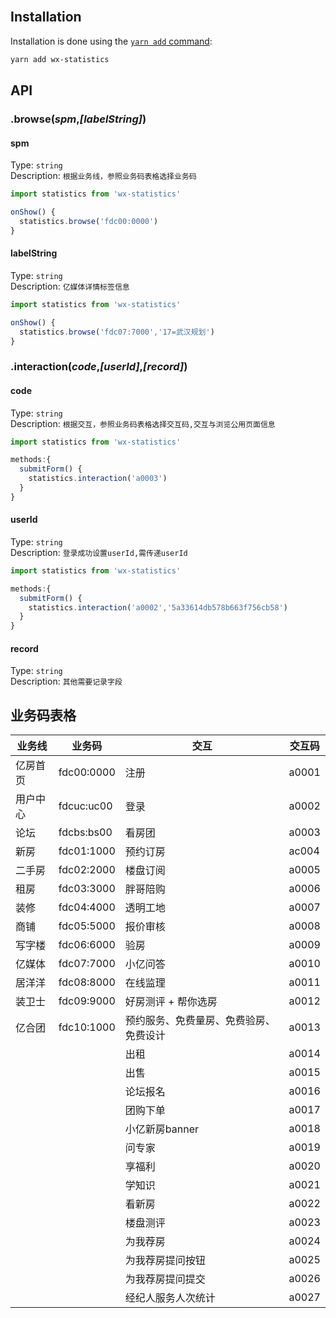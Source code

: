 <br/>

## Installation

Installation is done using the [`yarn add` command](http://192.168.1.141:4873/#/detail/wx-statistics):

```sh
yarn add wx-statistics
```

## API

### .browse(*spm*,*[labelString]*)

#### spm

Type: `string`<br>
Description: `根据业务线，参照业务码表格选择业务码`

```js
import statistics from 'wx-statistics'

onShow() {
  statistics.browse('fdc00:0000')
}
```
#### labelString

Type: `string`<br>
Description: `亿媒体详情标签信息`

```js
import statistics from 'wx-statistics'

onShow() {
  statistics.browse('fdc07:7000','17=武汉规划')
}
```

### .interaction(*code*,*[userId]*,*[record]*)

#### code

Type: `string`<br>
Description: `根据交互，参照业务码表格选择交互码,交互与浏览公用页面信息`

```js
import statistics from 'wx-statistics'

methods:{
  submitForm() {
    statistics.interaction('a0003')
  }
}     
```
#### userId

Type: `string`<br>
Description: `登录成功设置userId,需传递userId`

```js
import statistics from 'wx-statistics'

methods:{
  submitForm() {
    statistics.interaction('a0002','5a33614db578b663f756cb58')
  }
}     
```
#### record

Type: `string`<br>
Description: `其他需要记录字段`

## 业务码表格

| 业务线   | 业务码     | 交互                                   | 交互码 |
| -------- | ---------- | -------------------------------------- | ------ |
| 亿房首页 | fdc00:0000 | 注册                                   | a0001  |
| 用户中心 | fdcuc:uc00 | 登录                                   | a0002  |
| 论坛     | fdcbs:bs00 | 看房团                                 | a0003  |
| 新房     | fdc01:1000 | 预约订房                               | ac004  |
| 二手房   | fdc02:2000 | 楼盘订阅                               | a0005  |
| 租房     | fdc03:3000 | 胖哥陪购                               | a0006  |
| 装修     | fdc04:4000 | 透明工地                               | a0007  |
| 商铺     | fdc05:5000 | 报价审核                               | a0008  |
| 写字楼   | fdc06:6000 | 验房                                   | a0009  |
| 亿媒体   | fdc07:7000 | 小亿问答                               | a0010  |
| 居洋洋   | fdc08:8000 | 在线监理                               | a0011  |
| 装卫士   | fdc09:9000 | 好房测评 + 帮你选房                    | a0012  |
| 亿合团   | fdc10:1000 | 预约服务、免费量房、免费验房、免费设计 | a0013  |
|          |            | 出租                                   | a0014  |
|          |            | 出售                                   | a0015  |
|          |            | 论坛报名                               | a0016  |
|          |            | 团购下单                               | a0017  |
|          |            | 小亿新房banner                         | a0018  |
|          |            | 问专家                                 | a0019  |
|          |            | 享福利                                 | a0020  |
|          |            | 学知识                                 | a0021  |
|          |            | 看新房                                 | a0022  |
|          |            | 楼盘测评                               | a0023  |
|          |            | 为我荐房                               | a0024  |
|          |            | 为我荐房提问按钮                       | a0025  |
|          |            | 为我荐房提问提交                       | a0026  |
|          |            | 经纪人服务人次统计                     | a0027  |


